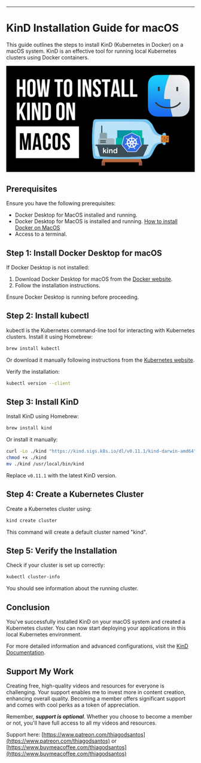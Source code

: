 ---
# KinD Installation Guide for macOS

This guide outlines the steps to install KinD (Kubernetes in Docker) on a macOS system. KinD is an effective tool for running local Kubernetes clusters using Docker containers.

![Watch the Video](kind-macOS.png)

## Prerequisites

Ensure you have the following prerequisites:
- Docker Desktop for MacOS installed and running.
- Docker Desktop for MacOS is installed and running. [How to install Docker on MacOS](https://www.youtube.com/watch?v=knarlToekQ0&t)
- Access to a terminal.

## Step 1: Install Docker Desktop for macOS

If Docker Desktop is not installed:

1. Download Docker Desktop for macOS from the [Docker website](https://www.docker.com/products/docker-desktop).
2. Follow the installation instructions.

Ensure Docker Desktop is running before proceeding.

## Step 2: Install kubectl

kubectl is the Kubernetes command-line tool for interacting with Kubernetes clusters. Install it using Homebrew:

```bash
brew install kubectl 
```

Or download it manually following instructions from the [Kubernetes website](https://kubernetes.io/docs/tasks/tools/install-kubectl-macos/).

Verify the installation:

```bash
kubectl version --client
```

## Step 3: Install KinD

Install KinD using Homebrew:

```bash
brew install kind
```

Or install it manually:

```bash
curl -Lo ./kind "https://kind.sigs.k8s.io/dl/v0.11.1/kind-darwin-amd64"
chmod +x ./kind
mv ./kind /usr/local/bin/kind
```

Replace `v0.11.1` with the latest KinD version.

## Step 4: Create a Kubernetes Cluster

Create a Kubernetes cluster using:

```bash
kind create cluster
```

This command will create a default cluster named "kind".

## Step 5: Verify the Installation

Check if your cluster is set up correctly:

```bash
kubectl cluster-info
```

You should see information about the running cluster.

## Conclusion

You've successfully installed KinD on your macOS system and created a Kubernetes cluster. You can now start deploying your applications in this local Kubernetes environment.

For more detailed information and advanced configurations, visit the [KinD Documentation](https://kind.sigs.k8s.io/docs/user/quick-start/).

## Support My Work

Creating free, high-quality videos and resources for everyone is challenging. Your support enables me to invest more in content creation, enhancing overall quality. Becoming a member offers significant support and comes with cool perks as a token of appreciation.

Remember, ***support is optional***. Whether you choose to become a member or not, you'll have full access to all my videos and resources.

Support here: [https://www.patreon.com/thiagodsantos](https://www.patreon.com/thiagodsantos) or [https://www.buymeacoffee.com/thiagodsantos](https://www.buymeacoffee.com/thiagodsantos)
